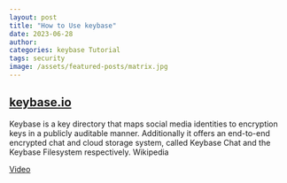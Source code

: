 ```yaml
---
layout: post
title: "How to Use keybase"
date: 2023-06-28
author:
categories: keybase Tutorial
tags: security
image: /assets/featured-posts/matrix.jpg
---
```


## [keybase.io](https://keybase.io/)

Keybase is a key directory that maps social media identities to encryption keys in a publicly auditable manner. Additionally it offers an end-to-end encrypted chat and cloud storage system, called Keybase Chat and the Keybase Filesystem respectively. Wikipedia

[Video](https://www.youtube.com/watch?v=X_qmKQkUxac)
